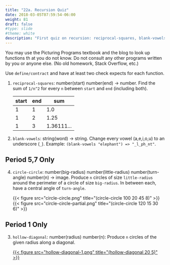 ```yaml
---
title: "22a. Recursion Quiz"
date: 2018-03-05T07:59:54-06:00
weight: 81
draft: false
#type: slide
#theme: white
description: "First quiz on recursion: reciprocal-squares, blank-vowels, hollow-diagonal."
---
```


You may use the Picturing Programs textbook and the blog to look up functions th
at you do not know. Do not consult any other programs written by you or anyone else. (No old homework, Stack Overflow, etc.)

Use `define/contract` and have at least two check expects for each function.

1. `reciprocal-squares`: number(start) number(end) -> number. Find the sum of `1/n^2` for every `n` between `start` and `end` (including both).

    |start|end|sum  |
    |-----|---|-----|
    | 1   | 1 | 1.0 |
    | 1   | 2 |1.25 |
    | 1   | 3 |1.36111... |

2. `blank-vowels`: string(word) -> string. Change every vowel (a,e,i,o,u) to an underscore (`_`). Example: `(blank-vowels "elephant") => "_l_ph_nt"`.


## Period 5,7 Only

4. `circle-circle`: number(big-radius) number(little-radius) number(turn-angle) number(n) -> image. Produce `n` circles of size `little-radius` around the perimeter of a circle of size `big-radius`. In between each, have a central angle of `turn-angle`.

    {{< figure src="circle-circle.png" title="(circle-circle 100 20 45 8)" >}}
    {{< figure src="circle-circle-partial.png" title="(circle-circle 120 15 30 6)" >}}
    
## Period 1 Only

3. `hollow-diagonal`: number(radius) number(n): Produce `n` circles of the given radius along a diagonal.

    [{{< figure src="hollow-diagonal-1.png" title="(hollow-diagonal 20 5)" >}}](hollow-diagonal-2.png)


